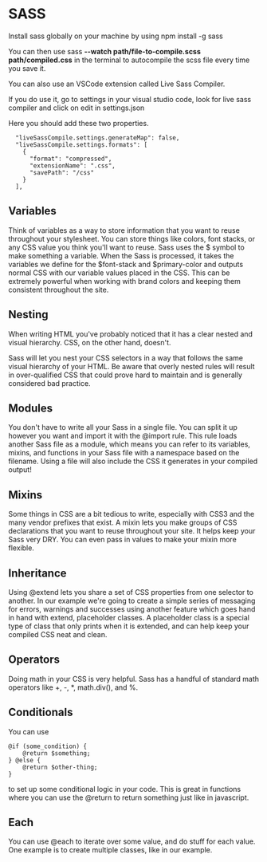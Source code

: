 # SASS

Install sass globally on your machine by using npm install -g sass

You can then use sass **--watch path/file-to-compile.scss path/compiled.css** in the terminal to autocompile
the scss file every time you save it.

You can also use an VSCode extension called Live Sass Compiler.

If you do use it, go to settings in your visual studio code, look for live sass compiler and click on edit in settings.json

Here you should add these two properties.

```
  "liveSassCompile.settings.generateMap": false,
  "liveSassCompile.settings.formats": [
    {
      "format": "compressed",
      "extensionName": ".css",
      "savePath": "/css"
    }
  ],
```

## Variables

Think of variables as a way to store information that you want to reuse throughout your stylesheet. You can store things like
colors, font stacks, or any CSS value you think you'll want to reuse. Sass uses the $ symbol to make something a variable.
When the Sass is processed, it takes the variables we define for the $font-stack and $primary-color and outputs normal CSS with our variable values placed in the CSS. This can be extremely powerful when working with brand colors and keeping them consistent throughout the site.

## Nesting

When writing HTML you've probably noticed that it has a clear nested and visual hierarchy. CSS, on the other hand, doesn't.

Sass will let you nest your CSS selectors in a way that follows the same visual hierarchy of your HTML. Be aware that overly nested rules will result in over-qualified CSS that could prove hard to maintain and is generally considered bad practice.

## Modules

You don't have to write all your Sass in a single file. You can split it up however you want and import it with the @import rule. This rule loads another Sass file as a module, which means you can refer to its variables, mixins, and functions in your Sass file with a namespace based on the filename. Using a file will also include the CSS it generates in your compiled output!

## Mixins

Some things in CSS are a bit tedious to write, especially with CSS3 and the many vendor prefixes that exist. A mixin lets you make groups of CSS declarations that you want to reuse throughout your site. It helps keep your Sass very DRY. You can even pass in values to make your mixin more flexible.

## Inheritance

Using @extend lets you share a set of CSS properties from one selector to another. In our example we're going to create a simple series of messaging for errors, warnings and successes using another feature which goes hand in hand with extend, placeholder classes. A placeholder class is a special type of class that only prints when it is extended, and can help keep your compiled CSS neat and clean.

## Operators

Doing math in your CSS is very helpful. Sass has a handful of standard math operators like +, -, \*, math.div(), and %.

## Conditionals

You can use

```
@if (some_condition) {
    @return $something;
} @else {
    @return $other-thing;
}
```

to set up some conditional logic in your code. This is great in functions where you can use the @return to return something
just like in javascript.

## Each

You can use @each to iterate over some value, and do stuff for each value.
One example is to create multiple classes, like in our example.
